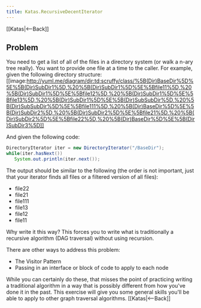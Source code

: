 ```yaml
---
title: Katas.RecursiveDecentIterator
---
```

[[Katas|<--Back]]
## Problem
You need to get a list of all of the files in a directory system (or walk a n-ary tree really). You want to provide one file at a time to the caller. For example, given the following directory structure:
[[image:http://yuml.me/diagram/dir:td;scruffy/class/%5B(Dir)BaseDir%5D%5E%5B(Dir)SubDir1%5D,%20%5B(Dir)SubDir1%5D%5E%5Bfile11%5D,%20%5B(Dir)SubDir1%5D%5E%5Bfile12%5D,%20%5B(Dir)SubDir1%5D%5E%5Bfile13%5D,%20%5B(Dir)SubDir1%5D%5E%5B(Dir)SubSubDir%5D,%20%5B(Dir)SubSubDir%5D%5E%5Bfile111%5D,%20%5B(Dir)BaseDir%5D%5E%5B(Dir)SubDir2%5D,%20%5B(Dir)SubDir2%5D%5E%5Bfile21%5D,%20%5B(Dir)SubDir2%5D%5E%5Bfile22%5D,%20%5B(Dir)BaseDir%5D%5E%5B(Dir)SubDir3%5D]]

And given the following code:
```java
DirectoryIterator iter = new DirectoryIterator("/BaseDir");
while(iter.hasNext())
   System.out.println(iter.next());
```

The output should be similar to the following (the order is not important, just that your iterator finds all files or a filtered version of all files):
* file22
* file21
* file111
* file13
* file12
* file11

Why write it this way? This forces you to write what is traditionally a recursive algorithm (DAG traversal) without using recursion.

There are other ways to address this problem:
* The Visitor Pattern
* Passing in an interface or block of code to apply to each node

While you can certainly do these, that misses the point of practicing writing a traditional algorithm in a way that is possibly different from how you've done it in the past. This exercise will give you some general skills you'll be able to apply to other graph traversal algorithms.
[[Katas|<--Back]]